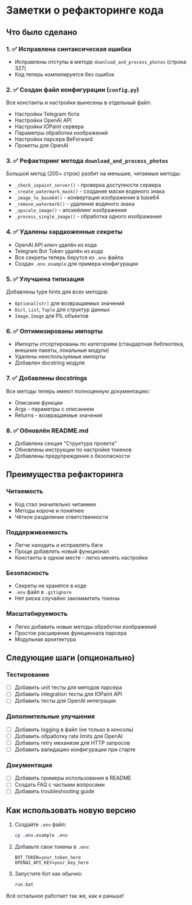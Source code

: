 # Заметки о рефакторинге кода

## Что было сделано

### 1. ✅ Исправлена синтаксическая ошибка
- Исправлены отступы в методе `download_and_process_photos` (строка 327)
- Код теперь компилируется без ошибок

### 2. ✅ Создан файл конфигурации (`config.py`)
Все константы и настройки вынесены в отдельный файл:
- Настройки Telegram бота
- Настройки OpenAI API
- Настройки IOPaint сервера
- Параметры обработки изображений
- Настройки парсера BeForward
- Промпты для OpenAI

### 3. ✅ Рефакторинг метода `download_and_process_photos`
Большой метод (200+ строк) разбит на меньшие, читаемые методы:
- `_check_iopaint_server()` - проверка доступности сервера
- `_create_watermark_mask()` - создание маски водяного знака
- `_image_to_base64()` - конвертация изображения в base64
- `_remove_watermark()` - удаление водяного знака
- `_upscale_image()` - апскейлинг изображения
- `_process_single_image()` - обработка одного изображения

### 4. ✅ Удалены хардкоженные секреты
- OpenAI API ключ удалён из кода
- Telegram Bot Token удалён из кода
- Все секреты теперь берутся из `.env` файла
- Создан `.env.example` для примера конфигурации

### 5. ✅ Улучшена типизация
Добавлены type hints для всех методов:
- `Optional[str]` для возвращаемых значений
- `Dict`, `List`, `Tuple` для структур данных
- `Image.Image` для PIL объектов

### 6. ✅ Оптимизированы импорты
- Импорты отсортированы по категориям (стандартная библиотека, внешние пакеты, локальные модули)
- Удалены неиспользуемые импорты
- Добавлен docstring модуля

### 7. ✅ Добавлены docstrings
Все методы теперь имеют полноценную документацию:
- Описание функции
- Args - параметры с описанием
- Returns - возвращаемые значения

### 8. ✅ Обновлён README.md
- Добавлена секция "Структура проекта"
- Обновлены инструкции по настройке токенов
- Добавлены предупреждения о безопасности

## Преимущества рефакторинга

### Читаемость
- Код стал значительно читаемее
- Методы короче и понятнее
- Чёткое разделение ответственности

### Поддерживаемость
- Легче находить и исправлять баги
- Проще добавлять новый функционал
- Константы в одном месте - легко менять настройки

### Безопасность
- Секреты не хранятся в коде
- `.env` файл в `.gitignore`
- Нет риска случайно закоммитить токены

### Масштабируемость
- Легко добавить новые методы обработки изображений
- Простое расширение функционала парсера
- Модульная архитектура

## Следующие шаги (опционально)

### Тестирование
- [ ] Добавить unit тесты для методов парсера
- [ ] Добавить integration тесты для IOPaint API
- [ ] Добавить тесты для OpenAI интеграции

### Дополнительные улучшения
- [ ] Добавить logging в файл (не только в консоль)
- [ ] Добавить обработку rate limits для OpenAI
- [ ] Добавить retry механизм для HTTP запросов
- [ ] Добавить валидацию конфигурации при старте

### Документация
- [ ] Добавить примеры использования в README
- [ ] Создать FAQ с частыми вопросами
- [ ] Добавить troubleshooting guide

## Как использовать новую версию

1. Создайте `.env` файл:
   ```bash
   cp .env.example .env
   ```

2. Добавьте свои токены в `.env`:
   ```
   BOT_TOKEN=your_token_here
   OPENAI_API_KEY=your_key_here
   ```

3. Запустите бот как обычно:
   ```bash
   run.bat
   ```

Всё остальное работает так же, как и раньше!
